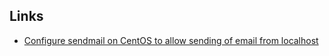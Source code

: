 Links
---
- [Configure sendmail on CentOS to allow sending of email from localhost](http://www.jeffgeerling.com/blogs/jeff-geerling/configure-sendmail-centos)
